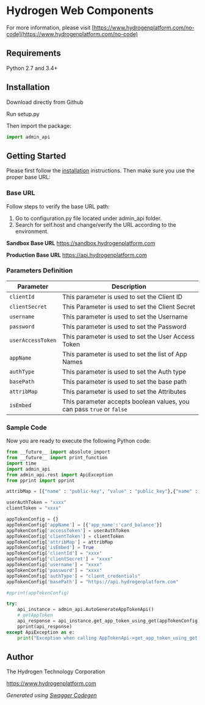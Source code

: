 # Hydrogen Web Components

For more information, please visit [https://www.hydrogenplatform.com/no-code](https://www.hydrogenplatform.com/no-code)

## Requirements
Python 2.7 and 3.4+

## Installation

Download directly from Github

Run setup.py

Then import the package:
```python
import admin_api
```

## Getting Started

Please first follow the [installation](#installation) instructions. Then make sure you use the proper base URL:

### Base URL
Follow steps to verify the base URL path:

1. Go to configuration.py file located under admin_api folder.
2. Search for self.host and change/verify the URL according to the environment.

**Sandbox Base URL**
https://sandbox.hydrogenplatform.com

**Production Base URL**
https://api.hydrogenplatform.com

### Parameters Definition

| Parameter |  Description |
| ----------------------- | ----------------------------------------------- |
| `clientId` | This parameter is used to set the Client ID |
| `clientSecret` | This Parameter is used to set the Client Secret |
| `username` | This parameter is used to set the Username |
| `password` | This parameter is used to set the Password |
| `userAccessToken` | This parameter is used to set the User Access Token  |
| `appName` | This parameter is used to set the list of App Names |
| `authType` | This parameter is used to set the Auth type |
| `basePath` | This parameter is used to set the base path | 
| `attribMap`| This parameter is used to set the Attributes |
| `isEmbed` | This parameter accepts boolean values, you can pass `true` or `false` |

### Sample Code
Now you are ready to execute the following Python code:

```python
from __future__ import absolute_import
from __future__ import print_function
import time
import admin_api
from admin_api.rest import ApiException
from pprint import pprint

attribMap = [{"name" : "public-key", "value" : "public_key"},{"name" : "client-id", "value" : "xxxx"}, {"name" : "card-id", "value" : "xxxx"}]

userAuthToken = "xxxx"
clientToken = "xxxx"

appTokenConfig = {}
appTokenConfig['appName'] = [{'app_name':'card_balance'}]
appTokenConfig['accessToken'] = userAuthToken
appTokenConfig['clientToken'] = clientToken
appTokenConfig['attribMap'] = attribMap
appTokenConfig['isEmbed'] = True
appTokenConfig['clientId'] = "xxxx"
appTokenConfig['clientSecret'] = "xxxx"
appTokenConfig['username'] = "xxxx"
appTokenConfig['password'] = "xxxx"
appTokenConfig['authType'] = "client_credentials"
appTokenConfig['basePath'] = "https://api.hydrogenplatform.com"

#pprint(appTokenConfig)

try:
    api_instance = admin_api.AutoGenerateAppTokenApi()
    # getAppToken
    api_response = api_instance.get_app_token_using_get(appTokenConfig)
    pprint(api_response)
except ApiException as e:
    print("Exception when calling AppTokenApi->get_app_token_using_get: %s\n" % e)
```

## Author
The Hydrogen Technology Corporation

https://www.hydrogenplatform.com

*Generated using [Swagger Codegen](https://github.com/swagger-api/swagger-codegen)*

